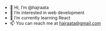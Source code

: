 - 👋 Hi, I’m @hajraata
- 👀 I’m interested in web development
- 🌱 I’m currently learning React
- 📫 You can reach me at hajraata@gmail.com

<!---
hajraata/hajraata is a ✨ special ✨ repository because its `README.md` (this file) appears on your GitHub profile.
You can click the Preview link to take a look at your changes.
--->
